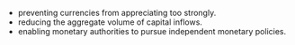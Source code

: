- preventing currencies from appreciating too strongly.
- reducing the aggregate volume of capital inflows.
- enabling monetary authorities to pursue independent monetary policies.